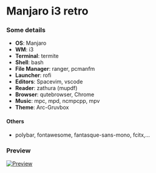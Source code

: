 # Manjaro i3 retro
### Some details
+ **OS**: Manjaro
+ **WM**: i3
+ **Terminal**: termite
+ **Shell**: bash
+ **File Manager**: ranger, pcmanfm
+ **Launcher**: rofi
+ **Editors**: Spacevim, vscode
+ **Reader**: zathura (mupdf)
+ **Browser**: qutebrowser, Chrome
+ **Music**: mpc, mpd, ncmpcpp, mpv
+ **Theme**: Arc-Gruvbox

#### Others
+ polybar, fontawesome, fantasque-sans-mono, fcitx,...

### Preview
[![Preview](https://res.cloudinary.com/marcomontalbano/image/upload/v1585841043/video_to_markdown/images/google-drive--1RC55BMWTV8-ur-Et-fSfAa9JiWeCnwbu-c05b58ac6eb4c4700831b2b3070cd403.jpg)](https://drive.google.com/file/d/1RC55BMWTV8-ur-Et-fSfAa9JiWeCnwbu/view "Preview")